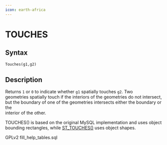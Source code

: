 ```yaml
---
icon: earth-africa
---
```


# TOUCHES

## Syntax

```sql
Touches(g1,g2)
```

## Description

Returns `1` or `0` to indicate whether `g1` spatially touches `g2`. Two\
geometries spatially touch if the interiors of the geometries do not intersect,\
but the boundary of one of the geometries intersects either the boundary or the\
interior of the other.

TOUCHES() is based on the original MySQL implementation and uses object bounding rectangles, while [ST\_TOUCHES()](st-touches.md) uses object shapes.

GPLv2 fill\_help\_tables.sql
